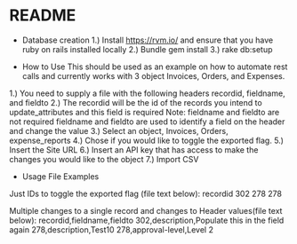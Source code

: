 # README

* Database creation
1.) Install https://rvm.io/  and ensure that you have ruby on rails installed locally
2.) Bundle gem install
3.) rake db:setup

* How to Use
This should be used as an example on how to automate rest calls and currently works with 3 object Invoices, Orders, and Expenses.

1.) You need to supply a file with the following headers recordid,	fieldname, and fieldto
2.) The recordid will be the id of the records you intend to update_attributes and this field is required
Note: fieldname and fieldto are not required
      fieldname and fieldto are used to identify a field on the header and change the value
3.) Select an object, Invoices, Orders, expense_reports
4.) Chose if you would like to toggle the exported flag.
5.) Insert the Site URL
6.) Insert an API key that has access to make the changes you would like to the object
7.) Import CSV


* Usage File Examples

Just IDs to toggle the exported flag (file text below):
recordid
302
278
278


Multiple changes to a single record and changes to Header values(file text below):
recordid,fieldname,fieldto
302,description,Populate this in the field again
278,description,Test10
278,approval-level,Level 2
